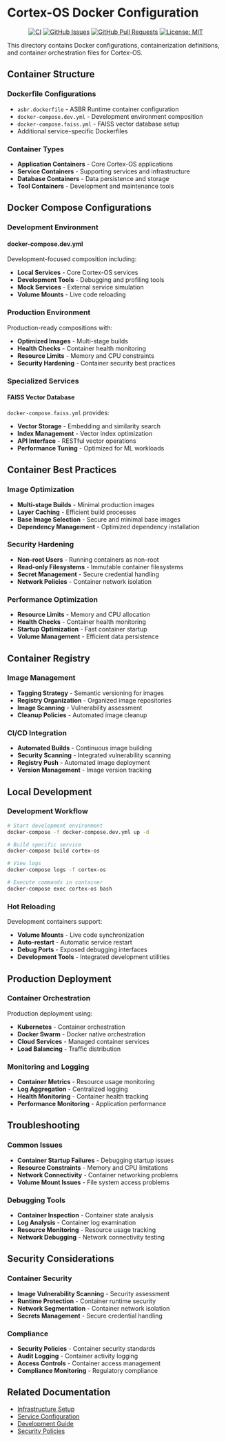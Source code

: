 # Cortex-OS Docker Configuration

<div align="center">

[![CI](https://github.com/cortex-os/cortex-os/actions/workflows/ci.yml/badge.svg)](https://github.com/cortex-os/cortex-os/actions/workflows/ci.yml)
[![GitHub Issues](https://img.shields.io/github/issues/cortex-os/cortex-os)](https://github.com/cortex-os/cortex-os/issues)
[![GitHub Pull Requests](https://img.shields.io/github/issues-pr/cortex-os/cortex-os)](https://github.com/cortex-os/cortex-os/pulls)
[![License: MIT](https://img.shields.io/badge/License-MIT-yellow.svg)](https://opensource.org/licenses/MIT)

</div>

This directory contains Docker configurations, containerization definitions, and container orchestration files for Cortex-OS.

## Container Structure

### Dockerfile Configurations

- `asbr.dockerfile` - ASBR Runtime container configuration
- `docker-compose.dev.yml` - Development environment composition
- `docker-compose.faiss.yml` - FAISS vector database setup
- Additional service-specific Dockerfiles

### Container Types

- **Application Containers** - Core Cortex-OS applications
- **Service Containers** - Supporting services and infrastructure
- **Database Containers** - Data persistence and storage
- **Tool Containers** - Development and maintenance tools

## Docker Compose Configurations

### Development Environment

#### docker-compose.dev.yml

Development-focused composition including:

- **Local Services** - Core Cortex-OS services
- **Development Tools** - Debugging and profiling tools
- **Mock Services** - External service simulation
- **Volume Mounts** - Live code reloading

### Production Environment

Production-ready compositions with:

- **Optimized Images** - Multi-stage builds
- **Health Checks** - Container health monitoring
- **Resource Limits** - Memory and CPU constraints
- **Security Hardening** - Container security best practices

### Specialized Services

#### FAISS Vector Database

`docker-compose.faiss.yml` provides:

- **Vector Storage** - Embedding and similarity search
- **Index Management** - Vector index optimization
- **API Interface** - RESTful vector operations
- **Performance Tuning** - Optimized for ML workloads

## Container Best Practices

### Image Optimization

- **Multi-stage Builds** - Minimal production images
- **Layer Caching** - Efficient build processes
- **Base Image Selection** - Secure and minimal base images
- **Dependency Management** - Optimized dependency installation

### Security Hardening

- **Non-root Users** - Running containers as non-root
- **Read-only Filesystems** - Immutable container filesystems
- **Secret Management** - Secure credential handling
- **Network Policies** - Container network isolation

### Performance Optimization

- **Resource Limits** - Memory and CPU allocation
- **Health Checks** - Container health monitoring
- **Startup Optimization** - Fast container startup
- **Volume Management** - Efficient data persistence

## Container Registry

### Image Management

- **Tagging Strategy** - Semantic versioning for images
- **Registry Organization** - Organized image repositories
- **Image Scanning** - Vulnerability assessment
- **Cleanup Policies** - Automated image cleanup

### CI/CD Integration

- **Automated Builds** - Continuous image building
- **Security Scanning** - Integrated vulnerability scanning
- **Registry Push** - Automated image deployment
- **Version Management** - Image version tracking

## Local Development

### Development Workflow

```bash
# Start development environment
docker-compose -f docker-compose.dev.yml up -d

# Build specific service
docker-compose build cortex-os

# View logs
docker-compose logs -f cortex-os

# Execute commands in container
docker-compose exec cortex-os bash
```

### Hot Reloading

Development containers support:

- **Volume Mounts** - Live code synchronization
- **Auto-restart** - Automatic service restart
- **Debug Ports** - Exposed debugging interfaces
- **Development Tools** - Integrated development utilities

## Production Deployment

### Container Orchestration

Production deployment using:

- **Kubernetes** - Container orchestration
- **Docker Swarm** - Docker native orchestration
- **Cloud Services** - Managed container services
- **Load Balancing** - Traffic distribution

### Monitoring and Logging

- **Container Metrics** - Resource usage monitoring
- **Log Aggregation** - Centralized logging
- **Health Monitoring** - Container health tracking
- **Performance Monitoring** - Application performance

## Troubleshooting

### Common Issues

- **Container Startup Failures** - Debugging startup issues
- **Resource Constraints** - Memory and CPU limitations
- **Network Connectivity** - Container networking problems
- **Volume Mount Issues** - File system access problems

### Debugging Tools

- **Container Inspection** - Container state analysis
- **Log Analysis** - Container log examination
- **Resource Monitoring** - Resource usage tracking
- **Network Debugging** - Network connectivity testing

## Security Considerations

### Container Security

- **Image Vulnerability Scanning** - Security assessment
- **Runtime Protection** - Container runtime security
- **Network Segmentation** - Container network isolation
- **Secrets Management** - Secure credential handling

### Compliance

- **Security Policies** - Container security standards
- **Audit Logging** - Container activity logging
- **Access Controls** - Container access management
- **Compliance Monitoring** - Regulatory compliance

## Related Documentation

- [Infrastructure Setup](/infra/README.md)
- [Service Configuration](/services/README.md)
- [Development Guide](/.github/copilot-instructions.md)
- [Security Policies](/SECURITY.md)
